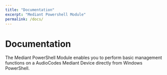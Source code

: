```yaml
---
title: "Documentation"
excerpt: "Mediant Powershell Module"
permalink: /docs/
---
```


# Documentation

The Mediant PowerShell Module enables you to perform basic management functions on a AudioCodes Mediant Device directly from Windows PowerShell.
